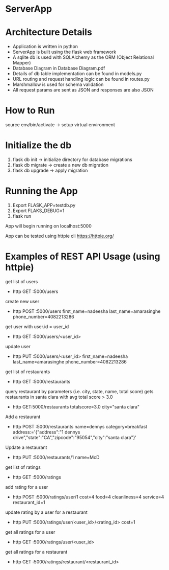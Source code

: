# ServerApp

# Architecture Details

- Application is written in python
- ServerApp is built using the flask web framework
- A sqlite db is used with SQLAlchemy as the ORM (Object Relational Mapper)
- Database Diagram in Database Diagram.pdf
- Details of db table implementation can be found in models.py
- URL routing and request handling logic can be found in routes.py
- Marshmallow is used for schema validation
- All request params are sent as JSON and responses are also JSON

# How to Run
source env/bin/activate -> setup virtual environment

# Initialize the db
1. flask db init -> initialize directory for database migrations
2. flask db migrate -> create a new db migration
3. flask db upgrade -> apply migration

# Running the App
1. Export FLASK_APP=testdb.py
2. Export FLAKS_DEBUG=1
3. flask run

App will begin running on localhost:5000

App can be tested using httpie cli
https://httpie.org/

# Examples of REST API Usage (using httpie)
get list of users
- http GET :5000/users

create new user
- http POST :5000/users first_name=nadeesha last_name=amarasinghe phone_number=4082213286

get user with user.id = user_id
- http GET :5000/users/<user_id>

update user
- http PUT :5000/users/<user_id> first_name=nadeesha last_name=amarasinghe phone_number=4082213286

get list of restaurants
- http GET :5000/restaurants

query restaurant by parameters (i.e. city, state, name, total score)
gets restaurants in santa clara with avg total score > 3.0
- http GET:5000/restaurants totalscore=3.0 city="santa clara"

Add a restaurant 
- http POST :5000/restaurants name=dennys category=breakfast address:='{"address":"1 dennys drive","state":"CA","zipcode":"95054","city":"santa clara"}'

Update a restaurant 
- http PUT :5000/restaurants/1 name=McD 

get list of ratings
- http GET :5000/ratings

add rating for a user
- http POST :5000/ratings/user/1 cost=4 food=4 cleanliness=4 service=4 restaurant_id=1

update rating by a user for a restaurant
- http PUT :5000/ratings/user/<user_id>/<rating_id> cost=1

get all ratings for a user
- http GET :5000/ratings/user/<user_id>

get all ratings for a restaurant
- http GET :5000/ratings/restaurant/<restaurant_id>

